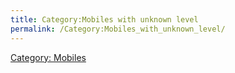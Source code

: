 ```yaml
---
title: Category:Mobiles with unknown level
permalink: /Category:Mobiles_with_unknown_level/
---
```


[Category: Mobiles](Category:_Mobiles "wikilink")
